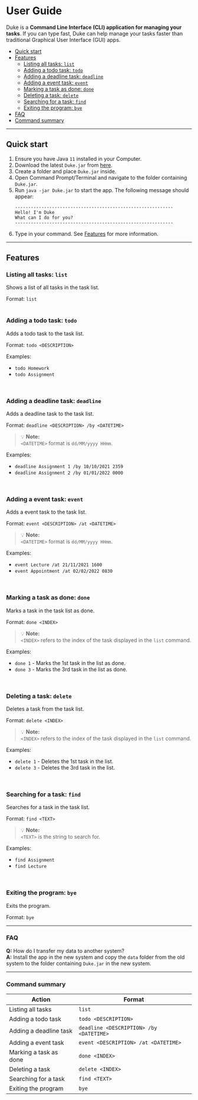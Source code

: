 # User Guide
Duke is a **Command Line Interface (CLI) application for managing your tasks**. If you can type fast, Duke can help manage your tasks faster than traditional Graphical User Interface (GUI) apps.
* [Quick start](#quick-start)
* [Features](#features)
   * [Listing all tasks: `list`](#listing-all-tasks-list)
   * [Adding a todo task: `todo`](#adding-a-todo-task-todo)
   * [Adding a deadline task: `deadline`](#adding-a-deadline-task-deadline)
   * [Adding a event task: `event`](#adding-a-event-task-event)
   * [Marking a task as done: `done`](#marking-a-task-as-done-done)
   * [Deleting a task: `delete`](#deleting-a-task-delete)
   * [Searching for a task: `find`](#searching-for-a-task-find)
   * [Exiting the program: `bye`](#exiting-the-program-bye)
* [FAQ](#faq)
* [Command summary](#command-summary)

---

## Quick start
1. Ensure you have Java `11` installed in your Computer.
2. Download the latest `Duke.jar` from [here](https://github.com/leyondlee/ip/releases).
3. Create a folder and place `Duke.jar` inside.
4. Open Command Prompt/Terminal and navigate to the folder containing `Duke.jar`.
5. Run `java -jar Duke.jar` to start the app. The following message should appear:
   ```
   ------------------------------------------------------------
   Hello! I'm Duke
   What can I do for you?
   ------------------------------------------------------------
   ```
6. Type in your command. See [Features](#features) for more information.

---

## Features 

### Listing all tasks: `list`

Shows a list of all tasks in the task list.

Format: `list`
<br />
<br />

### Adding a todo task: `todo`

Adds a todo task to the task list.

Format: `todo <DESCRIPTION>`

Examples:
* `todo Homework`
* `todo Assignment`

<br />

### Adding a deadline task: `deadline`

Adds a deadline task to the task list.

Format: `deadline <DESCRIPTION> /by <DATETIME>`
> :bulb: **Note:**<br />
> `<DATETIME>` format is `dd/MM/yyyy HHmm`.

Examples:
* `deadline Assignment 1 /by 10/10/2021 2359`
* `deadline Assignment 2 /by 01/01/2022 0000`

<br />

### Adding a event task: `event`

Adds a event task to the task list.

Format: `event <DESCRIPTION> /at <DATETIME>`
> :bulb: **Note:**<br />
> `<DATETIME>` format is `dd/MM/yyyy HHmm`.

Examples:
* `event Lecture /at 21/11/2021 1600`
* `event Appointment /at 02/02/2022 0830`

<br />

### Marking a task as done: `done`

Marks a task in the task list as done.

Format: `done <INDEX>`
> :bulb: **Note:**<br />
> `<INDEX>` refers to the index of the task displayed in the `list` command.

Examples:
* `done 1` - Marks the 1st task in the list as done.
* `done 3` - Marks the 3rd task in the list as done.

<br />

### Deleting a task: `delete`

Deletes a task from the task list.

Format: `delete <INDEX>`
> :bulb: **Note:**<br />
> `<INDEX>` refers to the index of the task displayed in the `list` command.

Examples:
* `delete 1` - Deletes the 1st task in the list.
* `delete 3` - Deletes the 3rd task in the list.

<br />

### Searching for a task: `find`

Searches for a task in the task list.

Format: `find <TEXT>`
> :bulb: **Note:**<br />
> `<TEXT>` is the string to search for.

Examples:
* `find Assignment`
* `find Lecture`

<br />

### Exiting the program: `bye`

Exits the program.

Format: `bye`

---

### FAQ

**Q:** How do I transfer my data to another system?<br />
**A:** Install the app in the new system and copy the `data` folder from the old system to the folder containing `Duke.jar` in the new system.

---

### Command summary

**Action** | **Format**
---------- | ----------
Listing all tasks | `list`
Adding a todo task | `todo <DESCRIPTION>`
Adding a deadline task | `deadline <DESCRIPTION> /by <DATETIME>`
Adding a event task | `event <DESCRIPTION> /at <DATETIME>`
Marking a task as done | `done <INDEX>`
Deleting a task | `delete <INDEX>`
Searching for a task | `find <TEXT>`
Exiting the program | `bye`
